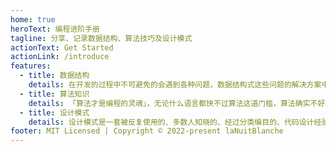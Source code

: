 ```yaml
---
home: true
heroText: 编程进阶手册
tagline: 分享、记录数据结构、算法技巧及设计模式
actionText: Get Started
actionLink: /introduce
features:
  - title: 数据结构
    details: 在开发的过程中不可避免的会遇到各种问题，数据结构式这些问题的解决方案中不可或缺的一部分，选择合适的数据结构，可以明显的提升所写程序的性能.
  - title: 算法知识
    details: 「算法才是编程的灵魂」，无论什么语言都快不过算法这道门槛，算法确实不好学，但算法也是真必要.
  - title: 设计模式
    details: 设计模式是一套被反复使用的、多数人知晓的、经过分类编目的、代码设计经验的总结。使用设计模式是为了重用代码、让代码更容易被他人理解、保证代码可靠性。 
footer: MIT Licensed | Copyright © 2022-present laNuitBlanche
---
```

